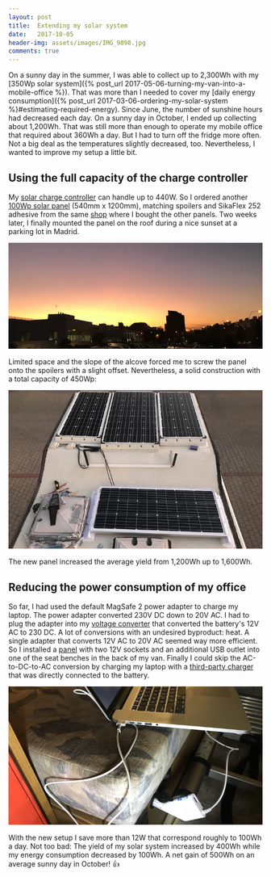 ```yaml
---
layout: post
title:  Extending my solar system
date:   2017-10-05
header-img: assets/images/IMG_9898.jpg
comments: true
---
```


On a sunny day in the summer, I was able to collect up to 2,300Wh with my [350Wp solar system]({% post_url 2017-05-06-turning-my-van-into-a-mobile-office %}). That was more than I needed to cover my [daily energy consumption]({% post_url 2017-03-06-ordering-my-solar-system %}#estimating-required-energy). Since June, the number of sunshine hours had decreased each day. On a sunny day in October, I ended up collecting about 1,200Wh. That was still more than enough to operate my mobile office that required about 360Wh a day. But I had to turn off the fridge more often. Not a big deal as the temperatures slightly decreased, too. Nevertheless, I wanted to improve my setup a little bit.

## Using the full capacity of the charge controller

My [solar charge controller](https://www.victronenergy.com/solar-charge-controllers/smartsolar-100-30-100-50) can handle up to 440W. So I ordered another [100Wp  solar panel](https://www.offgridtec.com/generatoren/solarmodule/12v-24v-solarmodule/offgridtecr-100w-mono-solarpanel-12v.html) (540mm x 1200mm), matching spoilers and SikaFlex 252 adhesive from the same [shop](https://www.offgridtec.com) where I bought the other panels. Two weeks later, I finally mounted the panel on the roof during a nice sunset at a parking lot in Madrid.

![Sunset at a parking lot in Madrid](/assets/images/IMG_9901.jpg)

Limited space and the slope of the alcove forced me to screw the panel onto the spoilers with a slight offset. Nevertheless, a solid construction with a total capacity of 450Wp:

![New solar panel on the roof](/assets/images/IMG_9898.jpg)

The new panel increased the average yield from 1,200Wh up to 1,600Wh.

## Reducing the power consumption of my office

So far, I had used the default MagSafe 2 power adapter to charge my laptop. The power adapter converted 230V DC down to 20V AC. I had to plug the adapter into my [voltage converter](https://www.amazon.de/gp/product/B00FMUVRKK/) that converted the battery's 12V AC to 230 DC. A lot of conversions with an undesired byproduct: heat. A single adapter that converts 12V AC to 20V AC seemed way more efficient. So I installed a [panel](https://www.amazon.de/gp/product/B01JOQ75GW/) with two 12V sockets and an additional USB outlet into one of the seat benches in the back of my van. Finally I could skip the AC-to-DC-to-AC conversion by charging my laptop with a [third-party charger](https://www.amazon.de/gp/product/B0117Y37AM/) that was directly connected to the battery.

![12V power adapter with a MagSafe 2 connector](/assets/images/IMG_0014.jpg)

With the new setup I save more than 12W that correspond roughly to 100Wh a day. Not too bad: The yield of my solar system increased by 400Wh while my energy consumption decreased by 100Wh. A net gain of 500Wh on an average sunny day in October! :+1:
